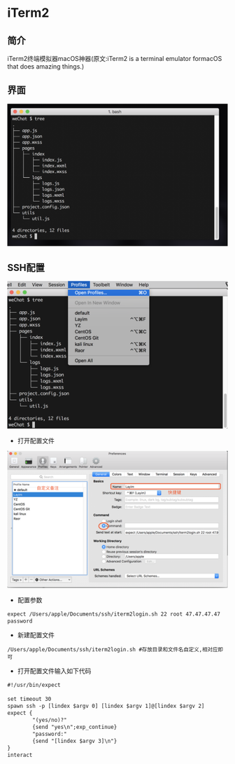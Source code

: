 # iTerm2

## 简介

iTerm2终端模拟器macOS神器(原文:iTerm2 is a terminal emulator formacOS that does amazing things.)



## 界面

![image-20180808174615600](assets/image-20180808174615600.png)



## SSH配置

![image-20180808175029586](assets/image-20180808175029586.png)

- 打开配置文件

![image-20180808175147242](assets/image-20180808175147242.png)

- 配置参数

```shell
expect /Users/apple/Documents/ssh/iterm2login.sh 22 root 47.47.47.47 password
```

- 新建配置文件

```
/Users/apple/Documents/ssh/iterm2login.sh #存放目录和文件名自定义,相对应即可
```

- 打开配置文件输入如下代码

```shell
#!/usr/bin/expect

set timeout 30
spawn ssh -p [lindex $argv 0] [lindex $argv 1]@[lindex $argv 2]
expect {
        "(yes/no)?"
        {send "yes\n";exp_continue}
        "password:"
        {send "[lindex $argv 3]\n"}
}
interact

```

